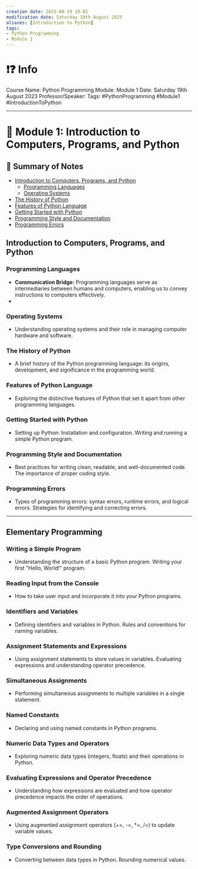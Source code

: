 ```yaml
---
creation date: 2023-08-19 19:02
modification date: Saturday 19th August 2023
aliases: [Introduction to Python]
tags:
- Python Programming 
- Module 1
---
```

# ❗❓ Info
Course Name: Python Programming
Module: Module 1
Date: Saturday 19th August 2023
Professor/Speaker: 
Tags: #PythonProgramming #Module1 #IntroductionToPython

---
# 📑 Module 1: Introduction to Computers, Programs, and Python

## 📃 Summary of Notes
- [Introduction to Computers, Programs, and Python](<#Introduction to Computers, Programs, and Python>)
	- [Programming Languages](#programming-languages)
	- [Operating Systems](#operating-systems)
- [The History of Python](#the-history-of-python)
- [Features of Python Language](#features-of-python-language)
- [Getting Started with Python](#getting-started-with-python)
- [Programming Style and Documentation](#programming-style-and-documentation)
- [Programming Errors](#programming-errors)

## Introduction to Computers, Programs, and Python

### Programming Languages
- **Communication Bridge:** Programming languages serve as intermediaries between humans and computers, enabling us to convey instructions to computers effectively.
- 

### Operating Systems
- Understanding operating systems and their role in managing computer hardware and software.

### The History of Python
- A brief history of the Python programming language: its origins, development, and significance in the programming world.

### Features of Python Language
- Exploring the distinctive features of Python that set it apart from other programming languages.

### Getting Started with Python
- Setting up Python: Installation and configuration. Writing and running a simple Python program.

### Programming Style and Documentation
- Best practices for writing clean, readable, and well-documented code. The importance of proper coding style.

### Programming Errors
- Types of programming errors: syntax errors, runtime errors, and logical errors. Strategies for identifying and correcting errors.

---

## Elementary Programming

### Writing a Simple Program
- Understanding the structure of a basic Python program. Writing your first "Hello, World!" program.

### Reading Input from the Console
- How to take user input and incorporate it into your Python programs.

### Identifiers and Variables
- Defining identifiers and variables in Python. Rules and conventions for naming variables.

### Assignment Statements and Expressions
- Using assignment statements to store values in variables. Evaluating expressions and understanding operator precedence.

### Simultaneous Assignments
- Performing simultaneous assignments to multiple variables in a single statement.

### Named Constants
- Declaring and using named constants in Python programs.

### Numeric Data Types and Operators
- Exploring numeric data types (integers, floats) and their operations in Python.

### Evaluating Expressions and Operator Precedence
- Understanding how expressions are evaluated and how operator precedence impacts the order of operations.

### Augmented Assignment Operators
- Using augmented assignment operators (+=, -=, *=, /=) to update variable values.

### Type Conversions and Rounding
- Converting between data types in Python. Rounding numerical values.

